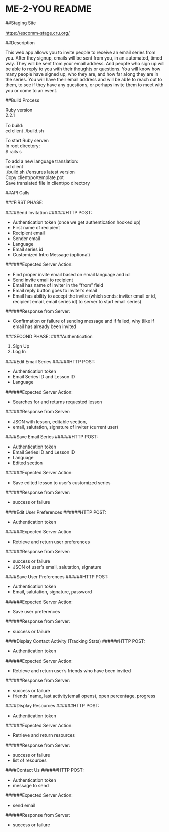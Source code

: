 ME-2-YOU README<br />
======

##Staging Site  

https://escomm-stage.cru.org/

##Description  

This web app allows you to invite people to receive an email series from you. After they signup, emails will be sent from you, in an automated, timed way. They will be sent from your email address. And people who sign up will be able to reply to you with their thoughts or questions. You will know how many people have signed up, who they are, and how far along they are in the series. You will have their email address and will be able to reach out to them, to see if they have any questions, or perhaps invite them to meet with you or come to an event.

##Build Process

Ruby version<br />
2.2.1<br />

To build:<br />
cd client
./build.sh


To start Ruby server:<br />
In root directory:<br />
$ rails s<br />

To add a new language translation:<br />
cd client<br />
./build.sh //ensures latest version<br />
Copy client/po/template.pot<br />
Save translated file in client/po directory<br />


##API Calls

###FIRST PHASE:

####Send Invitation
######HTTP POST:
- Authentication token (once we get authentication hooked up)
- First name of recipient
- Recipient email
- Sender email
- Language
- Email series id
- Customized Intro Message (optional)

######Expected Server Action:
- Find proper invite email based on email language and id
- Send invite email to recipient
- Email has name of inviter in the “from” field
- Email reply button goes to inviter’s email
- Email has ability to accept the invite (which sends: inviter email or id, recipient email, email series id) to server to start email series)

######Response from Server:
- Confirmation or failure of sending message and if failed, why (like if email has already been invited

###SECOND PHASE:
####Authentication  
1) Sign Up  
2) Log In  

####Edit Email Series
######HTTP POST:
- Authentication token
- Email Series ID and Lesson ID
- Language

######Expected Server Action:
- Searches for and returns requested lesson

######Response from Server:
- JSON with lesson, editable section,
- email, salutation, signature of inviter (current user)

####Save Email Series
######HTTP POST:
- Authentication token
- Email Series ID and Lesson ID
- Language
- Edited section

######Expected Server Action:
- Save edited lesson to user’s customized series

######Response from Server:
- success or failure

####Edit User Preferences
######HTTP POST:
- Authentication token

######Expected Server Action
- Retrieve and return user preferences

######Response from Server:
- success or failure
- JSON of user’s email, salutation, signature

####Save User Preferences
######HTTP POST:
- Authentication token
- Email, salutation, signature, password

######Expected Server Action:
- Save user preferences

######Response from Server:
- success or failure

####Display Contact Activity (Tracking Stats)
######HTTP POST:
- Authentication token

######Expected Server Action:
- Retrieve and return user’s friends who have been invited

######Response from Server:
- success or failure
- friends’ name, last activity(email opens), open percentage, progress

####Display Resources
######HTTP POST:
- Authentication token

######Expected Server Action:
- Retrieve and return resources

######Response from Server:
- success or failure
- list of resources

####Contact Us
######HTTP POST:
- Authentication token
- message to send

######Expected Server Action:
- send email

######Response from Server:
- success or failure